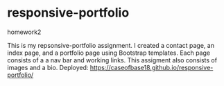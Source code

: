 # responsive-portfolio
homework2

This is my repsonsive-portfolio assignment.  I created a contact page, an index page, and a portfolio page using Bootstrap templates. Each page consists of a a nav bar and working links.  This assigment also consists of images and a bio.
Deployed: https://caseofbase18.github.io/responsive-portfolio/
